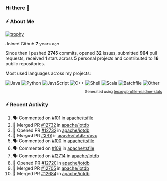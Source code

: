 ### Hi there 👋

### :zap: About Me

[![trophy](https://github-profile-trophy.vercel.app/?username=HTHou&theme=onedark)](https://github.com/ryo-ma/github-profile-trophy)
   
Joined Github **7** years ago.

Since then I pushed **2745** commits, opened **32** issues, submitted **964** pull requests, received **1** stars across **5** personal projects and contributed to **16** public repositories.

Most used languages across my projects:

![Java](https://img.shields.io/static/v1?style=flat-square&label=%E2%A0%80&color=555&labelColor=%23b07219&message=Java%EF%B8%B195.9%25)
![Python](https://img.shields.io/static/v1?style=flat-square&label=%E2%A0%80&color=555&labelColor=%233572A5&message=Python%EF%B8%B10.9%25)
![JavaScript](https://img.shields.io/static/v1?style=flat-square&label=%E2%A0%80&color=555&labelColor=%23f1e05a&message=JavaScript%EF%B8%B10.6%25)
![C++](https://img.shields.io/static/v1?style=flat-square&label=%E2%A0%80&color=555&labelColor=%23f34b7d&message=C%2B%2B%EF%B8%B10.4%25)
![Shell](https://img.shields.io/static/v1?style=flat-square&label=%E2%A0%80&color=555&labelColor=%2389e051&message=Shell%EF%B8%B10.4%25)
![Scala](https://img.shields.io/static/v1?style=flat-square&label=%E2%A0%80&color=555&labelColor=%23c22d40&message=Scala%EF%B8%B10.3%25)
![Batchfile](https://img.shields.io/static/v1?style=flat-square&label=%E2%A0%80&color=555&labelColor=%23C1F12E&message=Batchfile%EF%B8%B10.2%25)
![Other](https://img.shields.io/static/v1?style=flat-square&label=%E2%A0%80&color=555&labelColor=%23ededed&message=Other%EF%B8%B10.8%25)

<p align="right"><sub>Generated using <a href="https://github.com/marketplace/actions/profile-readme-stats">teoxoy/profile-readme-stats</a></sub></p>


<!--![](https://github.com/HTHou/HTHou/blob/output/github-contribution-grid-snake.svg)-->

<!--![Haonan Hou's github stats](https://github-readme-stats.vercel.app/api?username=HTHou&count_private=true&show_icons=true&theme=onedark)-->

<!--![Haonan Hou's wakatime stats](https://github-readme-stats.vercel.app/api/wakatime?username=HTHou&layout=compact&theme=onedark)-->

<!--![Top Langs](https://github-readme-stats.vercel.app/api/top-langs/?username=HTHou&theme=onedark&layout=compact)-->

### :zap: Recent Activity
<!--START_SECTION:activity-->
1. 🗣 Commented on [#101](https://github.com/apache/tsfile/issues/101#issuecomment-2165234914) in [apache/tsfile](https://github.com/apache/tsfile)
2. 🎉 Merged PR [#12732](https://github.com/apache/iotdb/pull/12732) in [apache/iotdb](https://github.com/apache/iotdb)
3. 💪 Opened PR [#12732](https://github.com/apache/iotdb/pull/12732) in [apache/iotdb](https://github.com/apache/iotdb)
4. 🎉 Merged PR [#248](https://github.com/apache/iotdb-docs/pull/248) in [apache/iotdb-docs](https://github.com/apache/iotdb-docs)
5. 🗣 Commented on [#100](https://github.com/apache/tsfile/issues/100#issuecomment-2164184207) in [apache/tsfile](https://github.com/apache/tsfile)
6. 🗣 Commented on [#109](https://github.com/apache/tsfile/pull/109#issuecomment-2164161673) in [apache/tsfile](https://github.com/apache/tsfile)
7. 🗣 Commented on [#12714](https://github.com/apache/iotdb/issues/12714#issuecomment-2162420179) in [apache/iotdb](https://github.com/apache/iotdb)
8. 💪 Opened PR [#12720](https://github.com/apache/iotdb/pull/12720) in [apache/iotdb](https://github.com/apache/iotdb)
9. 🎉 Merged PR [#12705](https://github.com/apache/iotdb/pull/12705) in [apache/iotdb](https://github.com/apache/iotdb)
10. 🎉 Merged PR [#12684](https://github.com/apache/iotdb/pull/12684) in [apache/iotdb](https://github.com/apache/iotdb)
<!--END_SECTION:activity-->

<!--
**HTHou/HTHou** is a ✨ _special_ ✨ repository because its `README.md` (this file) appears on your GitHub profile.

Here are some ideas to get you started:

- 🔭 I’m currently working on ...
- 🌱 I’m currently learning ...
- 👯 I’m looking to collaborate on ...
- 🤔 I’m looking for help with ...
- 💬 Ask me about ...
- 📫 How to reach me: ...
- 😄 Pronouns: ...
- ⚡ Fun fact: ...
-->
